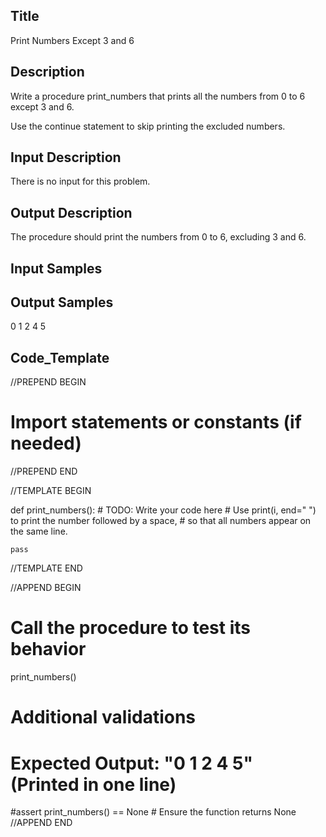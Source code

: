 ## Title
Print Numbers Except 3 and 6

## Description
Write a procedure print_numbers that prints all the numbers from 0 to 6 except 3 and 6. 

Use the continue statement to skip printing the excluded numbers.

## Input Description
There is no input for this problem.

## Output Description
The procedure should print the numbers from 0 to 6, excluding 3 and 6.

## Input Samples


## Output Samples
0 1 2 4 5


## Code_Template

//PREPEND BEGIN
# Import statements or constants (if needed)
//PREPEND END

//TEMPLATE BEGIN

def print_numbers():
    # TODO: Write your code here
    # Use print(i, end=" ") to print the number followed by a space, 
    # so that all numbers appear on the same line.

    pass
  
//TEMPLATE END


//APPEND BEGIN
# Call the procedure to test its behavior
print_numbers()

# Additional validations
# Expected Output: "0 1 2 4 5" (Printed in one line)
#assert print_numbers() == None  # Ensure the function returns None
//APPEND END
